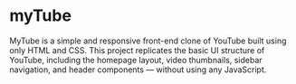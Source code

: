 # myTube
MyTube is a simple and responsive front-end clone of YouTube built using only HTML and CSS. This project replicates the basic UI structure of YouTube, including the homepage layout, video thumbnails, sidebar navigation, and header components — without using any JavaScript.
